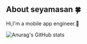 ## About seyamasan 🍀

Hi,I'm a mobile app engineer.🥭

![Anurag's GitHub stats](https://github-readme-stats.vercel.app/api?username=seyamasan&show_icons=true&theme=swift)

<!--
**seyamasan/seyamasan** is a ✨ _special_ ✨ repository because its `README.md` (this file) appears on your GitHub profile.

Here are some ideas to get you started:

- 🔭 I’m currently working on ...
- 🌱 I’m currently learning ...
- 👯 I’m looking to collaborate on ...
- 🤔 I’m looking for help with ...
- 💬 Ask me about ...
- 📫 How to reach me: ...
- 😄 Pronouns: ...
- ⚡ Fun fact: ...
-->
